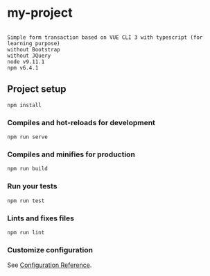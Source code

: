 # my-project
```

Simple form transaction based on VUE CLI 3 with typescript (for learning purpose)
without Bootstrap
without JQuery
node v9.11.1
npm v6.4.1
```
## Project setup
```
npm install
```

### Compiles and hot-reloads for development
```
npm run serve
```

### Compiles and minifies for production
```
npm run build
```

### Run your tests
```
npm run test
```

### Lints and fixes files
```
npm run lint
```

### Customize configuration
See [Configuration Reference](https://cli.vuejs.org/config/).
